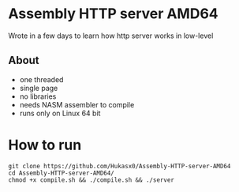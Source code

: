 # Assembly HTTP server AMD64
Wrote in a few days to learn how http server works in low-level
## About
- one threaded
- single page
- no libraries
- needs NASM assembler to compile
- runs only on Linux 64 bit

# How to run
```shell
git clone https://github.com/Hukasx0/Assembly-HTTP-server-AMD64
cd Assembly-HTTP-server-AMD64/
chmod +x compile.sh && ./compile.sh && ./server
